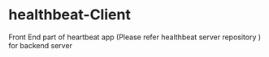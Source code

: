 # healthbeat-Client
Front End part of heartbeat app (Please refer healthbeat server repository ) for backend server
